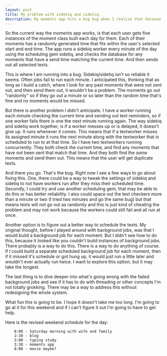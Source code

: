 ```yaml
---
layout: post
title: My problem with sidekiq and sidetiq.
description: My moments app hits a big bug when I realize that because of the unreliability of sidekiq  with sidetiq and how I'm sending out the reminders, I can send out two texts instead of one.  I see no immediate solution.  This only means that the game is on.  The puzzle is set.  And now I get to solve it.  I do love a good puzzle.
---
```


So the current way the moments app works, is that each user gets five instances of the moment class built each day for them.  Each of their moments has a randomly generated time that fits within the user's selected start and end time.  The app runs a sidekiq worker every minute of the day using the scheduling gem sidetiq, and checks the database for any moments that have a send time matching the current time.  And then sends out all selected texts.

This is where I am running into a bug.  Sidekiq/sidetiq isn't so reliable it seems.  Often jobs fail to run each minute.  I anticipated this, thinking that as long as I build a catch, where I look for any past moments that were not sent out, and then send them out, it wouldn't be a problem.  The moments go out "randomly" so if they go out a minute or so later than the random time that's fine and no moments would be missed. 

But there is another problem I didn't anticipate.  I have a worker running each minute checking the current time and sending out text reminders,  so if one worker fails there is one the next minute running again.  The way sidekiq and sidetiq work together, is if a worker messes up or is delayed, it doesn't give up.  It runs whenever it comes.  This means that if a textworker misses its assigned minute it runs the next minute along with the textworker that *is* scheduled to run to at that time.  So I have two textworkers running concurrently.  They both check the current time, and find any moments that have not been sent that match that time.  And they both find the *same* moments and send them out.  This means that the user will get duplicate texts.  

And there you go.  That's the bug.  Right now I see a few ways to go about fixing this.  One, there could be a way to tweak the settings of sidekiq and sidetiq to not have workers run after they miss their scheduled time.  Secondly, I could try and use another scheduling gem, that may be able to do this or has better reliability.  I also could space out the text checkers more than a minute or two (I tried two minutes and go the same bug) but that means texts will not go out as randomly and this is just kind of cheating the problem and may not work because the workers could still fail and all run at once.  

Another option is to figure out a better way to schedule the texts.  My original thought, before I played around with background jobs, was that I would build a background job for each moment.  But I didn't see how to do this, because it looked like you couldn't build instances of background jobs.  There probably is a way to do this.  There is a way to do anything of course.  If I could build a separate scheduled background job for each moment, then if it missed it's schedule or got hung up, it would just run a little later and wouldn't ever actually run twice.  I want to explore this option, but it may take the longest.

The last thing is to dive deeper into what's going wrong with the failed background jobs and see if it has to do with threading or other concepts I'm not totally grokking.  There may be a way to address this without redesigning the whole system.  

What fun this is going to be.  I hope it doesn't take me too long.  I'm going to go at it for this weekend and if I can't figure it out I'm going to have to get help. 

Here is the revised weekend schedule for the day:

		8:00 - Saturday morning with wife and family
		2:30 - blog
		3:00 - typing study
		3:30 - moments app 
		8:00 - movie maybe?

